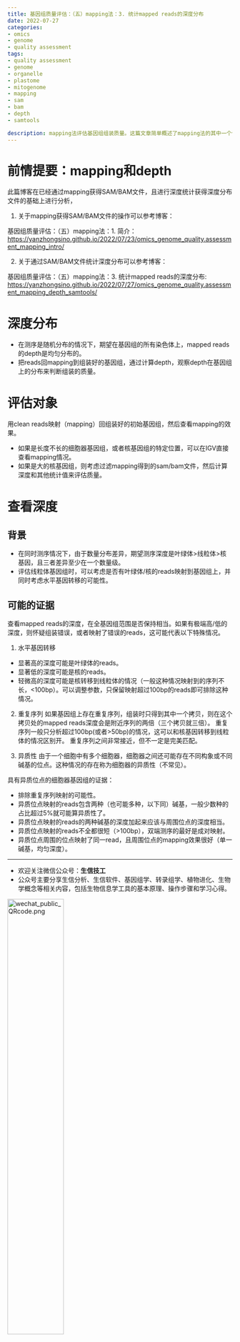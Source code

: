 ```yaml
---
title: 基因组质量评估：（五）mapping法：3. 统计mapped reads的深度分布
date: 2022-07-27
categories:
- omics
- genome
- quality assessment
tags:
- quality assessment
- genome
- organelle
- plastome
- mitogenome
- mapping
- sam
- bam
- depth
- samtools

description: mapping法评估基因组组装质量。这篇文章简单概述了mapping法的其中一个评估指标：depth，主要介绍了如何通过观察mapped reads的深度分布来判断组装的可能错误。
---
```


<div align="middle"><music URL></div>

# 前情提要：mapping和depth
此篇博客在已经通过mapping获得SAM/BAM文件，且进行深度统计获得深度分布文件的基础上进行分析，

1. 关于mapping获得SAM/BAM文件的操作可以参考博客：

基因组质量评估：（五）mapping法：1. 简介：https://yanzhongsino.github.io/2022/07/23/omics_genome_quality.assessment_mapping_intro/

2. 关于通过SAM/BAM文件统计深度分布可以参考博客：

基因组质量评估：（五）mapping法：3. 统计mapped reads的深度分布: https://yanzhongsino.github.io/2022/07/27/omics_genome_quality.assessment_mapping_depth_samtools/

# 深度分布
- 在测序是随机分布的情况下，期望在基因组的所有染色体上，mapped reads的depth是均匀分布的。
- 把reads回mapping到组装好的基因组，通过计算depth，观察depth在基因组上的分布来判断组装的质量。

# 评估对象
用clean reads映射（mapping）回组装好的初始基因组，然后查看mapping的效果。

- 如果是长度不长的细胞器基因组，或者核基因组的特定位置，可以在IGV直接查看mapping情况。
- 如果是大的核基因组，则考虑过滤mapping得到的sam/bam文件，然后计算深度和其他统计值来评估质量。

# 查看深度
## 背景
- 在同时测序情况下，由于数量分布差异，期望测序深度是叶绿体>线粒体>核基因，且三者差异至少在一个数量级。
- 评估线粒体基因组时，可以考虑是否有叶绿体/核的reads映射到基因组上，并同时考虑水平基因转移的可能性。

## 可能的证据
查看mapped reads的深度，在全基因组范围是否保持相当。如果有极端高/低的深度，则怀疑组装错误，或者映射了错误的reads，这可能代表以下特殊情况。

1. 水平基因转移

- 显著高的深度可能是叶绿体的reads。
- 显著低的深度可能是核的reads。
- 轻微高的深度可能是核转移到线粒体的情况（一般这种情况映射到的序列不长，<100bp）。可以调整参数，只保留映射超过100bp的reads即可排除这种情况。

2. 重复序列
如果基因组上存在重复序列，组装时只得到其中一个拷贝，则在这个拷贝处的mapped reads深度会是附近序列的两倍（三个拷贝就三倍）。
重复序列一般只分析超过100bp(或者>50bp)的情况，这可以和核基因转移到线粒体的情况区别开。
重复序列之间非常接近，但不一定是完美匹配。

3. 异质性
由于一个细胞中有多个细胞器，细胞器之间还可能存在不同构象或不同碱基的位点。这种情况的存在称为细胞器的异质性（不常见）。

具有异质位点的细胞器基因组的证据：
- 排除重复序列映射的可能性。
- 异质位点映射的reads包含两种（也可能多种，以下同）碱基，一般少数种的占比超过5%就可能算异质性了。
- 异质位点映射的reads的两种碱基的深度加起来应该与周围位点的深度相当。
- 异质位点映射的reads不全都很短（>100bp），双端测序的最好是成对映射。
- 异质位点周围的位点映射了同一read，且周围位点的mapping效果很好（单一碱基，均匀深度）。


-------

- 欢迎关注微信公众号：**生信技工**
- 公众号主要分享生信分析、生信软件、基因组学、转录组学、植物进化、生物学概念等相关内容，包括生物信息学工具的基本原理、操作步骤和学习心得。

<img src="https://github.com/yanzhongsino/yanzhongsino.github.io/blob/hexo/source/wechat/Wechat_public_qrcode.jpg?raw=true" width=50% title="wechat_public_QRcode.png" align=center/>
